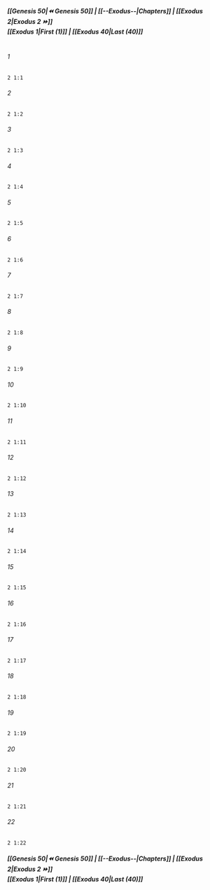 
##### **[[Genesis 50|⏪ Genesis 50]] | [[--Exodus--|Chapters]] | [[Exodus 2|Exodus 2 ⏩]]**<br>**[[Exodus 1|First (1)]] | [[Exodus 40|Last (40)]]**<br><br>

###### 1
``` verse
2 1:1
```
###### 2
``` verse
2 1:2
```
###### 3
``` verse
2 1:3
```
###### 4
``` verse
2 1:4
```
###### 5
``` verse
2 1:5
```
###### 6
``` verse
2 1:6
```
###### 7
``` verse
2 1:7
```
###### 8
``` verse
2 1:8
```
###### 9
``` verse
2 1:9
```
###### 10
``` verse
2 1:10
```
###### 11
``` verse
2 1:11
```
###### 12
``` verse
2 1:12
```
###### 13
``` verse
2 1:13
```
###### 14
``` verse
2 1:14
```
###### 15
``` verse
2 1:15
```
###### 16
``` verse
2 1:16
```
###### 17
``` verse
2 1:17
```
###### 18
``` verse
2 1:18
```
###### 19
``` verse
2 1:19
```
###### 20
``` verse
2 1:20
```
###### 21
``` verse
2 1:21
```
###### 22
``` verse
2 1:22
```

##### **[[Genesis 50|⏪ Genesis 50]] | [[--Exodus--|Chapters]] | [[Exodus 2|Exodus 2 ⏩]]**<br>**[[Exodus 1|First (1)]] | [[Exodus 40|Last (40)]]**
